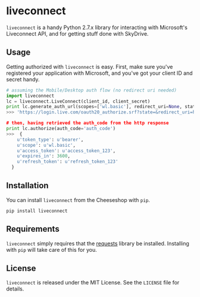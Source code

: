 liveconnect
===========

`liveconnect` is a handy Python 2.7.x library for interacting with Microsoft's Liveconnect API, and for getting stuff done with SkyDrive.

## Usage

Getting authorized with `liveconnect` is easy. First, make sure you've registered your application with Microsoft, and you've got your client ID and secret handy.

```python
# assuming the Mobile/Desktop auth flow (no redirect uri needed)
import liveconnect
lc = liveconnect.LiveConnect(client_id, client_secret)
print lc.generate_auth_url(scopes=['wl.basic'], redirect_uri=None, state=None)
>>> 'https://login.live.com/oauth20_authorize.srf?state=&redirect_uri=https%3A%2F%2Flogin.live.com%2Foauth20_desktop.srf&response_type=code&client_id=client_id&scope

# then, having retrieved the auth_code from the http response
print lc.authorize(auth_code='auth_code')
>>>  {
    u'token_type': u'bearer',
    u'scope': u'wl.basic',
    u'access_token': u'access_token_123',
    u'expires_in': 3600,
    u'refresh_token': u'refresh_token_123'
  }
```

## Installation

You can install `liveconnect` from the Cheeseshop with `pip`.

    pip install liveconnect

## Requirements

`liveconnect` simply requires that the [requests](http://docs.python-requests.org/en/latest/) library be installed. Installing with `pip` will take care of this for you.

## License

`liveconnect` is released under the MIT License. See the `LICENSE` file for details.